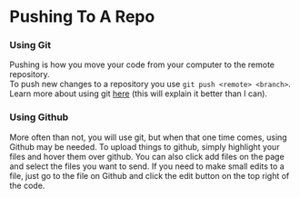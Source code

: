 # Pushing To A Repo
### Using Git
Pushing is how you move your code from your computer to the remote repository. \
To push new changes to a repository you use `git push <remote> <branch>`. \
Learn more about using git [here](https://www.atlassian.com/git/tutorials/syncing/git-push) (this will explain it better than I can).
### Using Github
More often than not, you will use git, but when that one time comes, using Github may be needed. To upload things to github, simply highlight your files and hover them over github. 
You can also click add files on the page and select the files you want to send. If you need to make small edits to a file, just go to the file on Github and click the edit button on the top right of the code.

